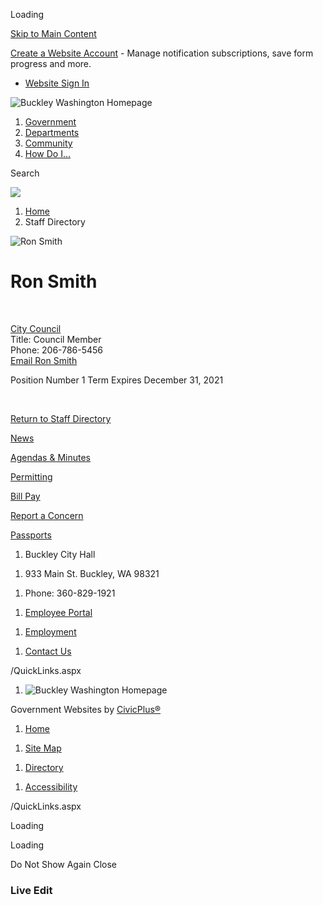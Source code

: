 Loading

[Skip to Main Content](https://www.cityofbuckley.com/directory.aspx?eid=23%2F)

[Create a Website Account](https://www.cityofbuckley.com/MyAccount/ProfileCreate) - Manage notification subscriptions, save form progress and more.   

- [Website Sign In](https://www.cityofbuckley.com/MyAccount)

![Buckley Washington Homepage](https://www.cityofbuckley.com/ImageRepository/Document?documentID=910)

1. [Government](https://www.cityofbuckley.com/206/Government)
2. [Departments](https://www.cityofbuckley.com/207/Departments)
3. [Community](https://www.cityofbuckley.com/208/Community)
4. [How Do I...](https://www.cityofbuckley.com/9/How-Do-I)

Search

![](https://www.cityofbuckley.com/ImageRepository/Document?documentID=957)

1. [Home](https://www.cityofbuckley.com)
2. Staff Directory

![Ron Smith](https://www.cityofbuckley.com/ImageRepository/Document?documentID=519 "Ron Smith")

# Ron Smith

 

[City Council](https://www.cityofbuckley.com/Directory.aspx?DID=13)  
Title: Council Member  
Phone: 206-786-5456  
[Email Ron Smith](mailto:rsmith@cityofbuckley.com)

Position Number 1 Term Expires December 31, 2021

 

[Return to Staff Directory](https://www.cityofbuckley.com/Directory.aspx)

[News](https://www.cityofbuckley.com/CivicAlerts.aspx)

[Agendas &amp; Minutes](https://www.cityofbuckley.com/AgendaCenter)

[Permitting](https://www.cityofbuckley.com/274/Permit-Center)

[Bill Pay](https://www.invoicecloud.com/portal/%28S%28kx4mclyfukb4c3y5rokov3pl%29%29/2/Site2.aspx?G=18078871-ea8b-4445-a254-7588a630f892)

[Report a Concern](https://seeclickfix.com/web_portal/tbsTGjy4wsqv8LzzrUk15ayx/issues/map?lat=47.16300499999999&lng=-122.02588600000001&max_lat=47.17553580907123&max_lng=-121.99327033837896&min_lat=47.150471234551645&mi)

[Passports](https://www.cityofbuckley.com/283/Passport-Services)

1. Buckley City Hall

<!--THE END-->

1. 933 Main St. Buckley, WA 98321

<!--THE END-->

1. Phone: 360-829-1921

<!--THE END-->

1. [Employee Portal](https://www.cityofbuckley.com/341/Employee-Portal)

<!--THE END-->

1. [Employment](https://www.cityofbuckley.com/237/Employment)

<!--THE END-->

1. [Contact Us](https://www.cityofbuckley.com/FormCenter/Contact-Form-5/Contact-Us-47)

<!--THE END-->

/QuickLinks.aspx

1. ![Buckley Washington Homepage](https://www.cityofbuckley.com/ImageRepository/Document?documentId=915)

Government Websites by [CivicPlus®](https://connect.civicplus.com/referral)

1. [Home](https://www.cityofbuckley.com)

<!--THE END-->

1. [Site Map](https://www.cityofbuckley.com/sitemap)

<!--THE END-->

1. [Directory](https://www.cityofbuckley.com/directory.aspx)

<!--THE END-->

1. [Accessibility](https://www.cityofbuckley.com/site/accessibility)

/QuickLinks.aspx

Loading

Loading

Do Not Show Again Close

### Live Edit